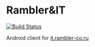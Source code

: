 # Rambler&IT
[![Build Status](https://travis-ci.org/rambler-digital-solutions/rambler-it-android.svg?branch=master)](https://travis-ci.org/rambler-digital-solutions/rambler-it-android)

Android client for [it.rambler-co.ru](http://it.rambler-co.ru)
